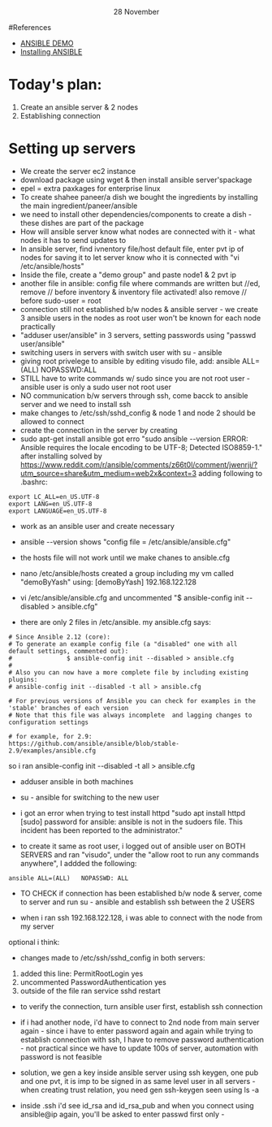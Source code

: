 
<div align = "center">

28 November

</div>

#References
- [ANSIBLE DEMO](https://www.youtube.com/watch?v=kE-6KDyf-0o&list=PLBGx66SQNZ8aPsFDwb79JrS2KQBTIZo10&index=32)
- [Installing ANSIBLE](https://phoenixnap.com/kb/install-ansible-ubuntu-20-04)

# Today's plan:
1. Create an ansible server & 2 nodes
2. Establishing connection

# Setting up servers
- We create the server ec2 instance 
- download package using wget & then install ansible server'spackage
- epel = extra paxkages for enterprise linux 
- To create shahee paneer/a dish we bought the ingredients by installing the main ingredient/paneer/ansible
- we need to install other dependencies/components to create a dish - these dishes are part of the package
- How will ansible server know what nodes are connected with it - what nodes it has to send updates to
- In ansible server, find ivnentory file/host default file, enter pvt ip of nodes for saving it to let server know who it is connected with "vi /etc/ansible/hosts"
- Inside the file, create a "demo group" and paste node1 & 2 pvt ip
- another file in ansible: config file where commands are written but //ed, remove // before inventory & inventory file activated! also remove // before sudo-user = root
- connection still not established b/w nodes & ansible server - we create 3 ansible users in the nodes as root user won't be known for each node practically
- "adduser user/ansible" in 3 servers, setting passwords using "passwd user/ansible"
- switching users in servers with switch user with su - ansible
- giving root privelege to ansible by editing visudo file, add:
ansible ALL=(ALL) NOPASSWD:ALL
- STILL have to write commands w/ sudo since you are not root user - ansible user is only a sudo user not root user
- NO communication b/w servers through ssh, come bacck to ansible server and we need to install ssh 
- make changes to /etc/ssh/sshd_config & node 1 and node 2 should be allowed to connect
- create the connection in the server by creating 
- sudo apt-get install ansible
got erro "sudo ansible --version
ERROR: Ansible requires the locale encoding to be UTF-8; Detected ISO8859-1." after installing
solved by https://www.reddit.com/r/ansible/comments/z66t0l/comment/jwenrji/?utm_source=share&utm_medium=web2x&context=3 adding following to .bashrc:
```
export LC_ALL=en_US.UTF-8
export LANG=en_US.UTF-8
export LANGUAGE=en_US.UTF-8
```

- work as an ansible user and create necessary 
- ansible --version shows "config file = /etc/ansible/ansible.cfg" 
- the hosts file will not work until we make chanes to ansible.cfg

- nano /etc/ansible/hosts
created a group including my vm called "demoByYash" using:
[demoByYash]
192.168.122.128

- vi /etc/ansible/ansible.cfg and uncommented "$ ansible-config init --disabled > ansible.cfg"

- there are only 2 files in /etc/ansible. my ansible.cfg says:
```
# Since Ansible 2.12 (core):
# To generate an example config file (a "disabled" one with all default settings, commented out):
#               $ ansible-config init --disabled > ansible.cfg
#
# Also you can now have a more complete file by including existing plugins:
# ansible-config init --disabled -t all > ansible.cfg

# For previous versions of Ansible you can check for examples in the 'stable' branches of each version
# Note that this file was always incomplete  and lagging changes to configuration settings

# for example, for 2.9: https://github.com/ansible/ansible/blob/stable-2.9/examples/ansible.cfg
```
so i ran ansible-config init --disabled -t all > ansible.cfg

- adduser ansible in both machines

- su - ansible for switching to the new user

- i got an error when trying to test install httpd "sudo apt install httpd
[sudo] password for ansible: 
ansible is not in the sudoers file.
This incident has been reported to the administrator."

- to create it same as root user, i logged out of ansible user on BOTH SERVERS and ran "visudo", under the "allow root to run any commands anywhere", I addded the following:
```
ansible ALL=(ALL)   NOPASSWD: ALL
```
- TO CHECK if connection has been established b/w node & server, come to server and run su - ansible and establish ssh between the 2 USERS

- when i ran ssh 192.168.122.128, i was able to connect with the node from my server

optional i think:
- changes made to /etc/ssh/sshd_config in both servers:
1. added this line: PermitRootLogin yes
2. uncommented PasswordAuthentication yes
3. outside of the file ran service sshd restart

- to verify the connection, turn ansible user first, establish ssh connection

- if i had another node, i'd have to connect to 2nd node from main server again - since i have to enter password again and again while trying to establish connection with ssh, I have to remove password authentication - not practical since we have to update 100s of server, automation with password is not feasible

- solution, we gen a key inside ansible server using ssh keygen, one pub and one pvt, it is imp to be signed in as same level user in all servers - when creating trust relation, you need gen ssh-keygen seen using ls -a

- inside .ssh i'd see id_rsa and id_rsa_pub and when you connect using ansible@ip again, you'll be asked to enter passwd first only - 
